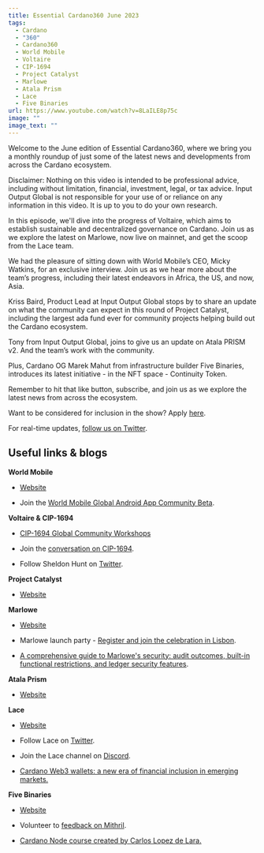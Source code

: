 ```yaml
---
title: Essential Cardano360 June 2023
tags:
  - Cardano
  - "360"
  - Cardano360
  - World Mobile
  - Voltaire
  - CIP-1694
  - Project Catalyst
  - Marlowe
  - Atala Prism
  - Lace
  - Five Binaries
url: https://www.youtube.com/watch?v=8LaILE8p75c
image: ""
image_text: ""
---
```


Welcome to the June edition of Essential Cardano360, where we bring you a monthly roundup of just some of the latest news and developments from across the Cardano ecosystem.

Disclaimer: Nothing on this video is intended to be professional advice, including without limitation, financial, investment, legal, or tax advice. Input Output Global is not responsible for your use of or reliance on any information in this video. It is up to you to do your own research.

In this episode, we'll dive into the progress of Voltaire, which aims to establish sustainable and decentralized governance on Cardano. Join us as we explore the latest on Marlowe, now live on mainnet, and get the scoop from the Lace team.

We had the pleasure of sitting down with World Mobile’s CEO, Micky Watkins, for an exclusive interview. Join us as we hear more about the team’s progress, including their latest endeavors in Africa, the US, and now, Asia.

Kriss Baird, Product Lead at Input Output Global stops by to share an update on what the community can expect in this round of Project Catalyst, including the largest ada fund ever for community projects helping build out the Cardano ecosystem.

Tony from Input Output Global, joins to give us an update on Atala PRISM v2. And the team’s work with the community.

Plus, Cardano OG Marek Mahut from infrastructure builder Five Binaries, introduces its latest initiative - in the NFT space - Continuity Token.

Remember to hit that like button, subscribe, and join us as we explore the latest news from across the ecosystem.

Want to be considered for inclusion in the show? Apply [here](https://iohk.link/3WNG8SZ ).

For real-time updates, [follow us on Twitter](https://twitter.com/InputOutputHK).

## Useful links & blogs

**World Mobile**

*   [Website](https://worldmobile.io/)
    
*   Join the [World Mobile Global Android App Community Beta](https://beta.worldmobile.io/ ).
    

**Voltaire & CIP-1694**

*   [CIP-1694 Global Community Workshops](https://voltaire.essentialcardano.io/)
    
*   Join the [conversation on CIP-1694](https://iohk.link/44kUe0w).
    
*   Follow Sheldon Hunt on [Twitter](https://twitter.comMrHunt).
    

**Project Catalyst**

*   [Website](https://projectcatalyst.io/)
    

**Marlowe**

*   [Website](https://marlowe.iohk.io/)
    
*   Marlowe launch party - [Register and join the celebration in Lisbon](https://iohk.link/3PH13Wh).
    
*   [A comprehensive guide to Marlowe's security: audit outcomes, built-in functional restrictions, and ledger security features](https://iohk.link/43Z6HXU).
    

**Atala Prism**

*   [Website](https://atalaprism.io/)
    

**Lace**

*   [Website](https://www.lace.io/)
    
*   Follow Lace on [Twitter](https://twitter.com/lace_io).
    
*   Join the Lace channel on [Discord](https://discord.com/invite/inputoutput ).
    
*   [Cardano Web3 wallets: a new era of financial inclusion in emerging markets.](https://iohk.link/3XxuxaT)
    

**Five Binaries**

*   [Website](https://fivebinaries.com/)
    
*   Volunteer to [feedback on Mithril](https://iohk.link/3pl6Juh ).
    
*   [Cardano Node course created by Carlos Lopez de Lara.](https://iohk.link/3NTgYiH)
